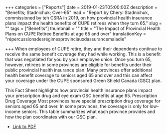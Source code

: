 +++
categories = ["Reports"]
date = 2019-01-23T05:00:00Z
description = "Benefits; Stadnichuk; Over-65"
lead = "Report by Cheryl Stadnichuk, commissioned by teh CSRA in 2019, on how provincial health insurance plans impact the health benefits of CUPE retirees when they turn 65."
slug = ""
tags = ["Benefits"]
thumbnail = ""
title = "The Impact of Provincial Health Plans on CUPE Retiree Benefits at age 65 and over"
translationKey = "répercussionsdesrégimesprovinciauxdassurancemaladie"

+++
When employees of CUPE retire, they and their dependents continue to receive the same benefit
coverage they had while working. This is a benefit that was negotiated for you by your employee union.
Once you turn 65, however, retirees in some provinces are eligible for benefits under their public
provincial health insurance plan. Many provinces offer additional health benefit coverage to seniors
aged 65 and over and this can affect your coverage under the CUPE sponsored Green Shield Canada
(GSC) plan.


This Fact Sheet highlights how provincial health insurance plans impact your prescription drug and eye
exam GSC benefits at age 65.
Prescription Drug Coverage
Most provinces have special prescription drug coverage for seniors aged 65 and over. In some provinces,
the coverage is only for low-income seniors. This table summarizes what each province provides and
how the plan coordinates with our GSC plan.

- [Link to PDF](/img/fact_sheet_retiree_benefits_april_2020.pdf)
